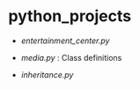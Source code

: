 # python_projects

* *entertainment_center.py*
* *media.py* : Class definitions

* *inheritance.py*

